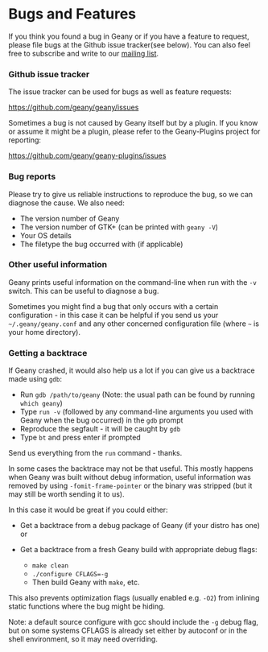 Bugs and Features
==========

If you think you found a bug in Geany or if you have a feature to request, please file bugs at the Github issue tracker(see below).
You can also feel free to subscribe and write to our [mailing list][1].

### Github issue tracker

The issue tracker can be used for bugs as well as feature requests:

https://github.com/geany/geany/issues

Sometimes a bug is not caused by Geany itself but by a plugin.
If you know or assume it might be a plugin, please refer to the Geany-Plugins project for reporting:

https://github.com/geany/geany-plugins/issues


### Bug reports

Please try to give us reliable instructions to reproduce the bug, so we can diagnose the cause. We also need:

  - The version number of Geany
  - The version number of GTK+ (can be printed with `geany -V`)
  - Your OS details
  - The filetype the bug occurred with (if applicable)

### Other useful information

Geany prints useful information on the command-line when run with the `-v` switch.
This can be useful to diagnose a bug.

Sometimes you might find a bug that only occurs with a certain configuration - in this case it can be helpful if you send us your `~/.geany/geany.conf` and any other concerned configuration file (where `~` is your home directory).

### Getting a backtrace

If Geany crashed, it would also help us a lot if you can give us a backtrace made using `gdb`:

  - Run `gdb /path/to/geany` (Note: the usual path can be found by running `which geany`)
  - Type `run -v` (followed by any command-line arguments you used with Geany when the bug occurred) in the `gdb` prompt
  - Reproduce the segfault - it will be caught by `gdb`
  - Type `bt` and press enter if prompted

Send us everything from the `run` command - thanks.

In some cases the backtrace may not be that useful.
This mostly happens when Geany was built without debug information, useful information was removed by using `-fomit-frame-pointer` or the binary was stripped (but it may still be worth sending it to us).

In this case it would be great if you could either:

  - Get a backtrace from a debug package of Geany (if your distro has one) or
  - Get a backtrace from a fresh Geany build with appropriate debug flags:

     * `make clean`
     * `./configure CFLAGS=-g`
     * Then build Geany with `make`, etc.

This also prevents optimization flags (usually enabled e.g. `-O2`) from inlining static functions where the bug might be hiding.

Note: a default source configure with gcc should include the `-g` debug flag, but on some systems CFLAGS is already set either by autoconf or in the shell environment, so it may need overriding.


  [1]: /support/mailing-lists/
